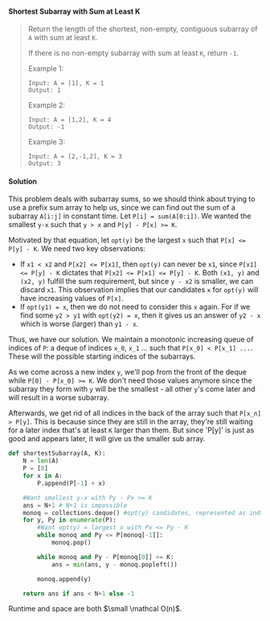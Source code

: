 #### Shortest Subarray with Sum at Least K

> Return the length of the shortest, non-empty, contiguous subarray of `A` with sum at least `K`.
> 
> If there is no non-empty subarray with sum at least `K`, return `-1`.
> 
> Example 1:
> ```
> Input: A = [1], K = 1
> Output: 1
> ```
> 
> Example 2:
> ```
> Input: A = [1,2], K = 4
> Output: -1
>```
> Example 3:
> ```
> Input: A = [2,-1,2], K = 3
> Output: 3
>```

#### Solution

This problem deals with subarray sums, so we should think about trying to use a prefix sum array to help us, since we can find out the sum of a subarray `A[i:j]` in constant time. Let `P[i] = sum(A[0:i])`. We wanted the smallest `y-x` such that `y > x` and `P[y] - P[x] >= K`.

Motivated by that equation, let `opt(y)` be the largest `x` such that `P[x] <= P[y] - K`. We need two key observations:

* If `x1 < x2` and `P[x2] <= P[x1]`, then `opt(y)` can never be `x1`, since `P[x1] <= P[y] - K` dictates that `P[x2] <= P[x1] <= P[y] - K`. Both `(x1, y)` and `(x2, y)` fulfill the sum requirement, but since `y - x2` is smaller, we can discard `x1`. This observation implies that our candidates `x` for `opt(y)` will have increasing values of `P[x]`.
* If `opt(y1) = x`, then we do not need to consider this `x` again. For if we find some `y2 > y1` with `opt(y2) = x`, then it gives us an answer of `y2 - x` which is worse (larger) than `y1 - x`.

Thus, we have our solution. We maintain a monotonic increasing queue of indices of `P`: a deque of indices `x_0`, `x_1` ... such that `P[x_0] < P[x_1] ...`. These will the possible starting indices of the subarrays. 

As we come across a new index `y`, we'll pop from the front of the deque while `P[0] - P[x_0] >= K`. We don't need those values anymore since the subarray they form with `y` will be the smallest - all other `y`'s come later and will result in a worse subarray.

Afterwards, we get rid of all indices in the back of the array such that `P[x_n] > P[y]`. This is because since they are still in the array, they're still waiting for a later index that's at least `K` larger than them. But since 'P[y]' is just as good and appears later, it will give us the smaller sub array.

```py
def shortestSubarray(A, K):
    N = len(A)
    P = [0]
    for x in A:
        P.append(P[-1] + x)

    #Want smallest y-x with Py - Px >= K
    ans = N+1 # N+1 is impossible
    monoq = collections.deque() #opt(y) candidates, represented as indices of P
    for y, Py in enumerate(P):
        #Want opt(y) = largest x with Px <= Py - K
        while monoq and Py <= P[monoq[-1]]:
            monoq.pop()

        while monoq and Py - P[monoq[0]] >= K:
            ans = min(ans, y - monoq.popleft())

        monoq.append(y)

    return ans if ans < N+1 else -1
```

Runtime and space are both $\small \mathcal O(n)$.